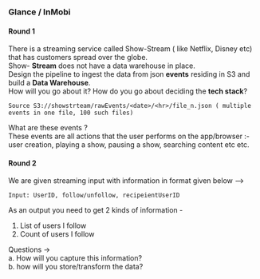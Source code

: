 ### Glance / InMobi

#### Round 1
There is a streaming service called Show-Stream ( like Netflix, Disney etc) that has customers spread over the globe. <br> 
Show- **Stream** does not have a data warehouse in place.  <br>
Design the pipeline to ingest the data from json **events** residing in S3 and build a **Data Warehouse**. <br> 
How will you go about it? How do you go about deciding the **tech stack**? <br>
```
Source S3://showstrteam/rawEvents/<date>/<hr>/file_n.json ( multiple events in one file, 100 such files)
```
What are these events ?   <br>
These events are all actions that the user performs on the app/browser :- user creation, playing a show, pausing a show, searching content etc etc. <br>


#### Round 2
We are given streaming input with information in format given below --> <br>
```
Input: UserID, follow/unfollow, recipeientUserID
```

As an output you need to get 2 kinds of information - <br>
1. List of users I follow <br>
2. Count of users I follow <br>

Questions -> <br>
a. How will you capture this information? <br>
b. how will you store/transform the data? <br>
